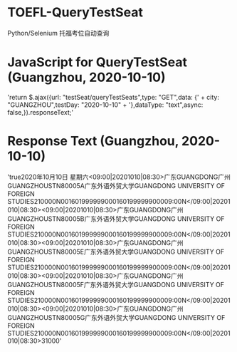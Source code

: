 # TOEFL-QueryTestSeat
Python/Selenium 托福考位自动查询
# JavaScript for QueryTestSeat (Guangzhou, 2020-10-10)
'return $.ajax({url: "testSeat/queryTestSeats",type: "GET",data: {' + city: "GUANGZHOU",testDay: "2020-10-10" + '},dataType: "text",async: false,}).responseText;'
# Response Text (Guangzhou, 2020-10-10)
'<TestSeatQueryVo><status>true</status><testDate>2020年10月10日 星期六</testDate><testSeats><09:00|20201010|08:30><provinceCn>广东</provinceCn><provinceEn>GUANGDONG</provinceEn><cityCn>广州</cityCn><cityEn>GUANGZHOU</cityEn><centerCode>STN80005A</centerCode><centerNameCn>广东外语外贸大学</centerNameCn><centerNameEn>GUANGDONG UNIVERSITY OF FOREIGN STUDIES</centerNameEn><testFee>210000</testFee><lateReg>N</lateReg><seatStatus>0</seatStatus><seatBookStatus>0</seatBookStatus><rescheduleDeadline>1601999999000</rescheduleDeadline><cancelDeadline>1601999999000</cancelDeadline><testTime>09:00</testTime><lateRegFlag>N</lateRegFlag></09:00|20201010|08:30><09:00|20201010|08:30><provinceCn>广东</provinceCn><provinceEn>GUANGDONG</provinceEn><cityCn>广州</cityCn><cityEn>GUANGZHOU</cityEn><centerCode>STN80005B</centerCode><centerNameCn>广东外语外贸大学</centerNameCn><centerNameEn>GUANGDONG UNIVERSITY OF FOREIGN STUDIES</centerNameEn><testFee>210000</testFee><lateReg>N</lateReg><seatStatus>0</seatStatus><seatBookStatus>0</seatBookStatus><rescheduleDeadline>1601999999000</rescheduleDeadline><cancelDeadline>1601999999000</cancelDeadline><testTime>09:00</testTime><lateRegFlag>N</lateRegFlag></09:00|20201010|08:30><09:00|20201010|08:30><provinceCn>广东</provinceCn><provinceEn>GUANGDONG</provinceEn><cityCn>广州</cityCn><cityEn>GUANGZHOU</cityEn><centerCode>STN80005E</centerCode><centerNameCn>广东外语外贸大学</centerNameCn><centerNameEn>GUANGDONG UNIVERSITY OF FOREIGN STUDIES</centerNameEn><testFee>210000</testFee><lateReg>N</lateReg><seatStatus>0</seatStatus><seatBookStatus>0</seatBookStatus><rescheduleDeadline>1601999999000</rescheduleDeadline><cancelDeadline>1601999999000</cancelDeadline><testTime>09:00</testTime><lateRegFlag>N</lateRegFlag></09:00|20201010|08:30><09:00|20201010|08:30><provinceCn>广东</provinceCn><provinceEn>GUANGDONG</provinceEn><cityCn>广州</cityCn><cityEn>GUANGZHOU</cityEn><centerCode>STN80005F</centerCode><centerNameCn>广东外语外贸大学</centerNameCn><centerNameEn>GUANGDONG UNIVERSITY OF FOREIGN STUDIES</centerNameEn><testFee>210000</testFee><lateReg>N</lateReg><seatStatus>0</seatStatus><seatBookStatus>0</seatBookStatus><rescheduleDeadline>1601999999000</rescheduleDeadline><cancelDeadline>1601999999000</cancelDeadline><testTime>09:00</testTime><lateRegFlag>N</lateRegFlag></09:00|20201010|08:30><09:00|20201010|08:30><provinceCn>广东</provinceCn><provinceEn>GUANGDONG</provinceEn><cityCn>广州</cityCn><cityEn>GUANGZHOU</cityEn><centerCode>STN80005G</centerCode><centerNameCn>广东外语外贸大学</centerNameCn><centerNameEn>GUANGDONG UNIVERSITY OF FOREIGN STUDIES</centerNameEn><testFee>210000</testFee><lateReg>N</lateReg><seatStatus>0</seatStatus><seatBookStatus>0</seatBookStatus><rescheduleDeadline>1601999999000</rescheduleDeadline><cancelDeadline>1601999999000</cancelDeadline><testTime>09:00</testTime><lateRegFlag>N</lateRegFlag></09:00|20201010|08:30></testSeats><lateRegFee>31000</lateRegFee></TestSeatQueryVo>'

